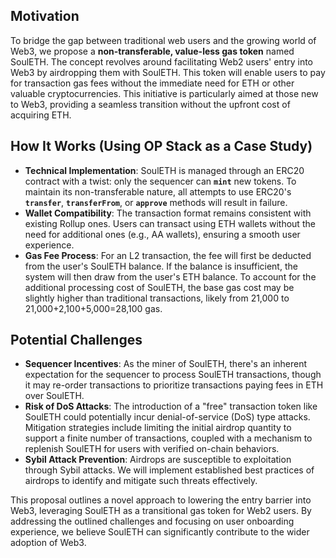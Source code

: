 ## **Motivation**

To bridge the gap between traditional web users and the growing world of Web3, we propose a **non-transferable, value-less gas token** named SoulETH. The concept revolves around facilitating Web2 users' entry into Web3 by airdropping them with SoulETH. This token will enable users to pay for transaction gas fees without the immediate need for ETH or other valuable cryptocurrencies. This initiative is particularly aimed at those new to Web3, providing a seamless transition without the upfront cost of acquiring ETH.

## **How It Works (Using OP Stack as a Case Study)**

- **Technical Implementation**: SoulETH is managed through an ERC20 contract with a twist: only the sequencer can **`mint`** new tokens. To maintain its non-transferable nature, all attempts to use ERC20's **`transfer`**, **`transferFrom`**, or **`approve`** methods will result in failure.
- **Wallet Compatibility**: The transaction format remains consistent with existing Rollup ones. Users can transact using ETH wallets without the need for additional ones (e.g., AA wallets), ensuring a smooth user experience.
- **Gas Fee Process**: For an L2 transaction, the fee will first be deducted from the user's SoulETH balance. If the balance is insufficient, the system will then draw from the user's ETH balance. To account for the additional processing cost of SoulETH, the base gas cost may be slightly higher than traditional transactions, likely from 21,000 to 21,000+2,100+5,000=28,100 gas.

## **Potential Challenges**

- **Sequencer Incentives**:  As the miner of SoulETH, there's an inherent expectation for the sequencer to process SoulETH transactions, though it may re-order transactions to prioritize transactions paying fees in ETH over SoulETH.
- **Risk of DoS Attacks**: The introduction of a "free" transaction token like SoulETH could potentially incur denial-of-service (DoS) type attacks. Mitigation strategies include limiting the initial airdrop quantity to support a finite number of transactions, coupled with a mechanism to replenish SoulETH for users with verified on-chain behaviors.
- **Sybil Attack Prevention**: Airdrops are susceptible to exploitation through Sybil attacks. We will implement established best practices of airdrops to identify and mitigate such threats effectively.

This proposal outlines a novel approach to lowering the entry barrier into Web3, leveraging SoulETH as a transitional gas token for Web2 users. By addressing the outlined challenges and focusing on user onboarding experience, we believe SoulETH can significantly contribute to the wider adoption of Web3.